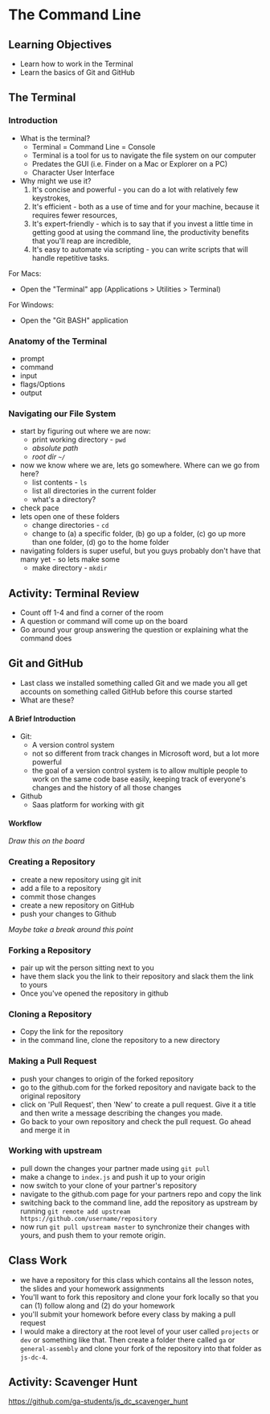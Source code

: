 # The Command Line

## Learning Objectives
- Learn how to work in the Terminal
- Learn the basics of Git and GitHub


## The Terminal

### Introduction
- What is the terminal?
  - Terminal = Command Line = Console
  - Terminal is a tool for us to navigate the file system on our computer
  - Predates the GUI (i.e. Finder on a Mac or Explorer on a PC)
  - Character User Interface
- Why might we use it?
  1. It's concise and powerful - you can do a lot with relatively few keystrokes,
  2. It's efficient - both as a use of time and for your machine, because it requires fewer resources,
  3. It's expert-friendly - which is to say that if you invest a little time in getting good at using the command line, the productivity benefits that you'll reap are incredible,
  4. It's easy to automate via scripting - you can write scripts that will handle repetitive tasks.

For Macs:
- Open the "Terminal" app (Applications > Utilities > Terminal)

For Windows:
- Open the "Git BASH" application

### Anatomy of the Terminal
- prompt
- command
- input
- flags/Options
- output

### Navigating our File System
- start by figuring out where we are now:
  - print working directory - `pwd`
  - *absolute path*
  - *root dir `~/`*
- now we know where we are, lets go somewhere. Where can we go from here?
  - list contents - `ls`
  - list all directories in the current folder
  - what's a directory?
- check pace
- lets open one of these folders
  - change directories - `cd`
  - change to (a) a specific folder, (b) go up a folder, (c) go up more than one folder, (d) go to the home folder
- navigating folders is super useful, but you guys probably don't have that many yet - so lets make some
  - make directory - `mkdir`

## Activity: Terminal Review
- Count off 1-4 and find a corner of the room
- A question or command will come up on the board
- Go around your group answering the question or explaining what the command does

## Git and GitHub
- Last class we installed something called Git and we made you all get accounts on something called GitHub before this course started
- What are these?

#### A Brief Introduction
- Git:
  - A version control system
  - not so different from track changes in Microsoft word, but a lot more powerful
  - the goal of a version control system is to allow multiple people to work on the same code base easily, keeping track of everyone's changes and the history of all those changes
- Github
  - Saas platform for working with git

#### Workflow
*Draw this on the board*

### Creating a Repository
- create a new repository using git init
- add a file to a repository
- commit those changes
- create a new repository on GitHub
- push your changes to Github

*Maybe take a break around this point*

### Forking a Repository
- pair up wit the person sitting next to you
- have them slack you the link to their repository and slack them the link to yours
- Once you've opened the repository in github

### Cloning a Repository
- Copy the link for the repository
- in the command line, clone the repository to a new directory

### Making a Pull Request
- push your changes to origin of the forked repository
- go to the github.com for the forked repository and navigate back to the original repository
- click on 'Pull Request', then 'New' to create a pull request. Give it a title and then write a message describing the changes you made.
- Go back to your own repository and check the pull request. Go ahead and merge it in

### Working with upstream
- pull down the changes your partner made using `git pull`
- make a change to `index.js` and push it up to your origin
- now switch to your clone of your partner's repository
- navigate to the github.com page for your partners repo and copy the link
- switching back to the command line, add the repository as upstream by running `git remote add upstream https://github.com/username/repository`
- now run `git pull upstream master` to synchronize their changes with yours, and push them to your remote origin.

## Class Work
- we have a repository for this class which contains all the lesson notes, the slides and your homework assignments
- You'll want to fork this repository and clone your fork locally so that you can (1) follow along and (2) do your homework
- you'll submit your homework before every class by making a pull request
- I would make a directory at the root level of your user called `projects` or `dev` or something like that. Then create a folder there called `ga` or `general-assembly` and clone your fork of the repository into that folder as `js-dc-4`.


## Activity: Scavenger Hunt
https://github.com/ga-students/js_dc_scavenger_hunt
